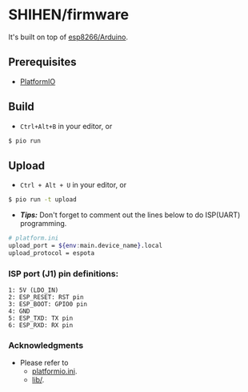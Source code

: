 # SHIHEN/firmware
It's built on top of [esp8266/Arduino](https://github.com/esp8266/Arduino).

## Prerequisites
- [PlatformIO](https://platformio.org/)

## Build
- `Ctrl+Alt+B` in your editor, or 
```bash
$ pio run
```

## Upload
- `Ctrl + Alt + U` in your editor, or 
```bash
$ pio run -t upload
```
- ***Tips:*** Don't forget to comment out the lines below to do ISP(UART) programming.
```bash
# platform.ini
upload_port = ${env:main.device_name}.local
upload_protocol = espota
```
### ISP port (J1) pin definitions:
```
1: 5V (LDO_IN)
2: ESP_RESET: RST pin
3: ESP_BOOT: GPIO0 pin
4: GND
5: ESP_TXD: TX pin
6: ESP_RXD: RX pin
```

### Acknowledgments
- Please refer to
  - [platformio.ini](./platformio.ini).
  - [lib/](./lib).
